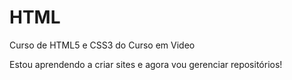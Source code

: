 # HTML
 Curso de HTML5 e CSS3 do Curso em Video

Estou aprendendo a criar sites e agora vou gerenciar repositórios!

<a href="https://ytjosegames.github.io/HTML/blob/main/Exerc%C3%ADcios/Modulo%201/Exercicio%20001/index.html"></a>